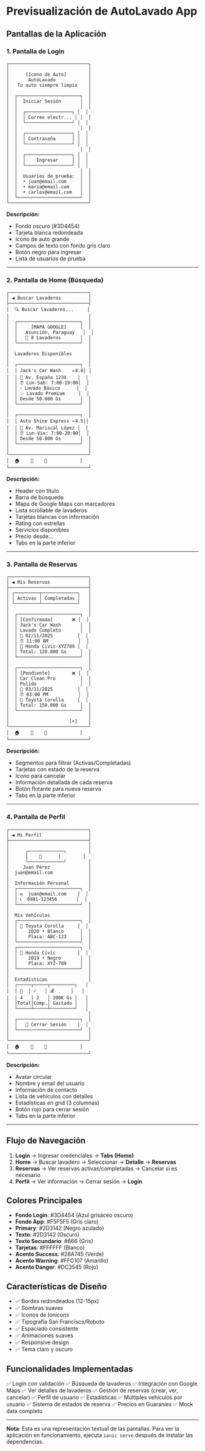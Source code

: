 # Previsualización de AutoLavado App

## Pantallas de la Aplicación

### 1. Pantalla de Login
```
┌─────────────────────────────┐
│                             │
│      [Icono de Auto]        │
│       AutoLavado            │
│   Tu auto siempre limpio    │
│                             │
│  ┌───────────────────────┐  │
│  │  Iniciar Sesión       │  │
│  │                       │  │
│  │  ┌─────────────────┐ │  │
│  │  │ Correo electr... │ │  │
│  │  └─────────────────┘ │  │
│  │                       │  │
│  │  ┌─────────────────┐ │  │
│  │  │ Contraseña      │ │  │
│  │  └─────────────────┘ │  │
│  │                       │  │
│  │  ┌─────────────────┐ │  │
│  │  │    Ingresar     │ │  │
│  │  └─────────────────┘ │  │
│  │                       │  │
│  │  Usuarios de prueba:  │  │
│  │  • juan@email.com     │  │
│  │  • maria@email.com    │  │
│  │  • carlos@email.com   │  │
│  └───────────────────────┘  │
└─────────────────────────────┘
```

**Descripción:**
- Fondo oscuro (#3D4454)
- Tarjeta blanca redondeada
- Icono de auto grande
- Campos de texto con fondo gris claro
- Botón negro para ingresar
- Lista de usuarios de prueba

---

### 2. Pantalla de Home (Búsqueda)
```
┌─────────────────────────────┐
│ ◀ Buscar Lavaderos          │
├─────────────────────────────┤
│  🔍 Buscar lavaderos...     │
│                             │
│  ┌───────────────────────┐  │
│  │     [MAPA GOOGLE]     │  │
│  │   Asunción, Paraguay   │  │
│  │   📍 8 Lavaderos       │  │
│  └───────────────────────┘  │
│                             │
│  Lavaderos Disponibles      │
│                             │
│  ┌───────────────────────┐  │
│  │ Jack's Car Wash    ⭐4.8│ │
│  │ 📍 Av. España 1234    │  │
│  │ ⏰ Lun-Sab: 7:00-19:00│  │
│  │ 💧 Lavado Básico      │  │
│  │ ✨ Lavado Premium     │  │
│  │ Desde 50.000 Gs       │  │
│  └───────────────────────┘  │
│                             │
│  ┌───────────────────────┐  │
│  │ Auto Shine Express ⭐4.5││
│  │ 📍 Av. Mariscal López │  │
│  │ ⏰ Lun-Vie: 7:00-20:00│  │
│  │ Desde 50.000 Gs       │  │
│  └───────────────────────┘  │
│                             │
└─────────────────────────────┘
│  🏠    📅    👤            │
└─────────────────────────────┘
```

**Descripción:**
- Header con título
- Barra de búsqueda
- Mapa de Google Maps con marcadores
- Lista scrollable de lavaderos
- Tarjetas blancas con información
- Rating con estrellas
- Servicios disponibles
- Precio desde...
- Tabs en la parte inferior

---

### 3. Pantalla de Reservas
```
┌─────────────────────────────┐
│ ◀ Mis Reservas              │
├─────────────────────────────┤
│ ┌─────────┬─────────────┐   │
│ │ Activas │ Completadas │   │
│ └─────────┴─────────────┘   │
│                             │
│  ┌───────────────────────┐  │
│  │ [Confirmada]       ❌ │  │
│  │ Jack's Car Wash       │  │
│  │ Lavado Completo       │  │
│  │ 📅 02/11/2025         │  │
│  │ ⏰ 11:00 AM           │  │
│  │ 🚗 Honda Civic-XYZ789 │  │
│  │ Total: 120.000 Gs     │  │
│  └───────────────────────┘  │
│                             │
│  ┌───────────────────────┐  │
│  │ [Pendiente]        ❌ │  │
│  │ Car Clean Pro         │  │
│  │ Pulido                │  │
│  │ 📅 03/11/2025         │  │
│  │ ⏰ 03:00 PM           │  │
│  │ 🚗 Toyota Corolla     │  │
│  │ Total: 150.000 Gs     │  │
│  └───────────────────────┘  │
│                             │
│                      [+]    │
└─────────────────────────────┘
│  🏠    📅    👤            │
└─────────────────────────────┘
```

**Descripción:**
- Segmentos para filtrar (Activas/Completadas)
- Tarjetas con estado de la reserva
- Icono para cancelar
- Información detallada de cada reserva
- Botón flotante para nueva reserva
- Tabs en la parte inferior

---

### 4. Pantalla de Perfil
```
┌─────────────────────────────┐
│ ◀ Mi Perfil                 │
├─────────────────────────────┤
│                             │
│      ┌─────────────┐        │
│      │    👤      │        │
│      └─────────────┘        │
│     Juan Pérez              │
│  juan@email.com             │
│                             │
│  Información Personal       │
│  ┌───────────────────────┐  │
│  │ ✉️  juan@email.com    │  │
│  │ 📞  0981-123456       │  │
│  └───────────────────────┘  │
│                             │
│  Mis Vehículos              │
│  ┌───────────────────────┐  │
│  │ 🚗 Toyota Corolla     │  │
│  │    2020 • Blanco      │  │
│  │    Placa: ABC-123     │  │
│  └───────────────────────┘  │
│  ┌───────────────────────┐  │
│  │ 🚗 Honda Civic        │  │
│  │    2019 • Negro       │  │
│  │    Placa: XYZ-789     │  │
│  └───────────────────────┘  │
│                             │
│  Estadísticas               │
│  ┌─────┬─────┬─────────┐   │
│  │ 📅  │ ✓   │ 💰      │   │
│  │ 4   │ 2   │ 200K Gs │   │
│  │Total│Comp.│ Gastado │   │
│  └─────┴─────┴─────────┘   │
│                             │
│  ┌───────────────────────┐  │
│  │   🚪 Cerrar Sesión    │  │
│  └───────────────────────┘  │
│                             │
└─────────────────────────────┘
│  🏠    📅    👤            │
└─────────────────────────────┘
```

**Descripción:**
- Avatar circular
- Nombre y email del usuario
- Información de contacto
- Lista de vehículos con detalles
- Estadísticas en grid (3 columnas)
- Botón rojo para cerrar sesión
- Tabs en la parte inferior

---

## Flujo de Navegación

1. **Login** → Ingresar credenciales → **Tabs (Home)**
2. **Home** → Buscar lavadero → Seleccionar → **Detalle** → **Reservas**
3. **Reservas** → Ver reservas activas/completadas → Cancelar si es necesario
4. **Perfil** → Ver información → Cerrar sesión → **Login**

## Colores Principales

- **Fondo Login**: #3D4454 (Azul grisáceo oscuro)
- **Fondo App**: #F5F5F5 (Gris claro)
- **Primary**: #2D3142 (Negro azulado)
- **Texto**: #2D3142 (Oscuro)
- **Texto Secundario**: #666 (Gris)
- **Tarjetas**: #FFFFFF (Blanco)
- **Acento Success**: #28A745 (Verde)
- **Acento Warning**: #FFC107 (Amarillo)
- **Acento Danger**: #DC3545 (Rojo)

## Características de Diseño

- ✅ Bordes redondeados (12-15px)
- ✅ Sombras suaves
- ✅ Iconos de Ionicons
- ✅ Tipografía San Francisco/Roboto
- ✅ Espaciado consistente
- ✅ Animaciones suaves
- ✅ Responsive design
- ✅ Tema claro y oscuro

## Funcionalidades Implementadas

✅ Login con validación
✅ Búsqueda de lavaderos
✅ Integración con Google Maps
✅ Ver detalles de lavaderos
✅ Gestión de reservas (crear, ver, cancelar)
✅ Perfil de usuario
✅ Estadísticas
✅ Múltiples vehículos por usuario
✅ Sistema de estados de reserva
✅ Precios en Guaraníes
✅ Mock data completo

---

**Nota**: Esta es una representación textual de las pantallas. Para ver la aplicación en funcionamiento, ejecuta `ionic serve` después de instalar las dependencias.
